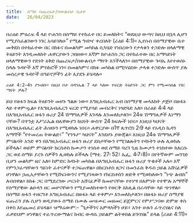 ```yaml
---
title:  ሰማይ በጨረፍታ/በውልብታ ሲታይ
date:   26/04/2023
---
```


በራዕይ ምዕራፍ 4 ላይ ዮሐንስ በሰማይ የተከፈተ በር ይመለከትና “ወደዚህ ውጣና ከዚህ በኋላ ሊሆን የሚያስፈልገውን ነገር አሳይሃለሁ” የሚል ግብዣ ቀረበለት (ራዕይ 4:1)። ኢየሱስ በሰማያዊው ቤተ መቅደስ በተከፈተው በር በክፉና በመልካም መካከል ሲካሄድ የነበረውን የታላቁን ተጋድሎ ዘላለማዊ ትዕይንት እንዲመለከት ሐዋርያውን ጋበዘው። እኛም ከዮሐንስ ጋር በተከፈተው በር አማካይነት ዘላለማዊውን የድነት ዕቅድ በጨረፍታ/በውልብታ ማየት እንችላለን። በሰማያዊው ጉባኤ እየተወሰኑ ስላሉ ጉዳዮች እኛ ምስክሮች ነን። በመልካምና በክፉ መካከል በሚካሄደው ታላቁ ተጋድሎ ውስጥ ያሉ መሰረታዊ ጉዳዮች በዓይኖቻችን ፊት እያደጉ ይሄዳሉ።

`ራዕይ 4:2–4ን ያንብቡ። በዚህ ቦታ በዳንኤል 7 ላይ ካለው የፍርድ ትዕይንት ጋር ምን የሚመሳሰል ነገር ማየት ቻሉ?`

ይህ የዙፋን ክፍል ትዕይንት መሆኑ ግልጽ ነው። እግዚአብሔር አብ በሰማያዊ መላእክት ታጅቦ በዙፋኑ ላይ ተቀምጧል። የእግዚአብሔርን ፍርድ የሚያሳይ መብረቅና ነጎድጓድ አለ። በራዕይ 4፡4 ላይ በእግዚአብሔር ዙፋን ዙሪያ 24 ሽማግሌዎች እንዳሉ እንመለከታለን። 24ቱ ሽማግሌዎች እነማን ናቸው? በጥንቷ እሥራኤል በሌዋውያን ክህነት ውስጥ 24 ክፍሎች ነበሩ። እነዚህ ካህናት በእግዚአብሔር ፊት ሕዝቡን የሚወክሉ ነበሩ። ሐዋርያው በ1ኛ ጴጥሮስ 2፡9 ላይ የአዲስ ኪዳን አማኞች “የተመረጠ ትውልድ፣” “የንጉሥ ካህናት” እንደሆኑ ያውጃል። እነዚህ 24ቱ ሽማግሌዎች ምናልባት አንድ ቀን በእግዚአብሔር ዙፋን ዙሪያ ደስታቸውን የሚገልጹትን የዳኑትን ሁሉ ሊወክሉ ይችላሉ፤ ወይም ምናልባት ክርስቶስ ከሙታን ተነስቶ ወደ ሰማይ ባረገ ጊዜ ከሙታን ተነስተው ከእርሱ ጋር ወደ ሰማይ ያረጉ ሰዎችን ሊወክሉ ይችላሉ (ማቴ. 27፡ 52፤ ኤፌ. 4፡7፣8)። በየትኛውም መንገድ ቢሆን መልካም ዜና አለ። ከምድር ከዳኑት መካከል በእግዚአብሔር ዙፋን ዙሪያ ጥቂቶች አሉ። እኛ የምንጋፈጣቸውን ዓይነት ፈተናዎች ተጋፍጠዋል። በክርስቶስ ጸጋና በመንፈስ ቅዱስ ኃይል አሸናፊዎች ሆነዋል። ኃጢአታቸውን የሚሸፍነውንና የሚያነጻውን የክርስቶስን ጽድቅ የሚወክለውን “ነጭ ልብስ” ለብሰዋል። ከክፉ ጋር በሚደረገው ጦርነት አሸናፊዎች ከመሆናቸው የተነሣ በእምነት የተሞሉ አማኞች የሰማያዊው ልዑላን ዘር መሆናቸውን የሚያመለክተውን የወርቅ አክሊል በራሳቸው ላይ ጭነዋል። በሰማይ ዙፋን ተዘርግቶ እግዚአብሔር በዙፋኑ ላይ ተቀምጦ እንመለከታለን። በዙፋኑ ዙሪያ ሰማያዊ ፍጡራን ያሉ ሲሆን ወዲያውኑ ሰማይ በሙሉ መዝሙር መዘመር ይጀምርና የምሥጋናው ድምጽ ቀስ በቀስ እየጨመረ ይሄዳል። ዝማሬውም:- “ጌታችንና አምላካችን ሆይ፥ አንተ ሁሉን ፈጥረሃልና ስለ ፈቃድህም ሆነዋልና ተፈጥረውማልና ክብር ውዳሴ ኃይልም ልትቀበል ይገባሃል” ይላል (ራዕይ 4:11)።
